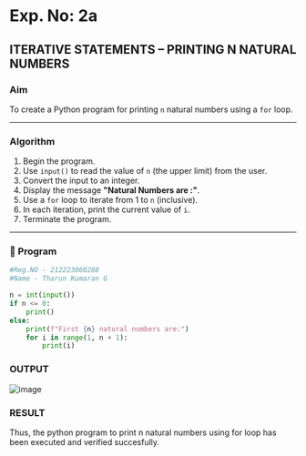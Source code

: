 # Exp. No: 2a  
## ITERATIVE STATEMENTS – PRINTING N NATURAL NUMBERS

###  Aim
To create a Python program for printing `n` natural numbers using a `for` loop.

---

###  Algorithm

1. Begin the program.
2. Use `input()` to read the value of `n` (the upper limit) from the user.
3. Convert the input to an integer.
4. Display the message **"Natural Numbers are :"**.
5. Use a `for` loop to iterate from 1 to `n` (inclusive).
6. In each iteration, print the current value of `i`.
7. Terminate the program.

---

### 🧾 Program

```python
#Reg.NO - 212223060288
#Name - Tharun Kumaran G

n = int(input())
if n <= 0:
    print()
else:
    print(f"First {n} natural numbers are:")
    for i in range(1, n + 1):
        print(i)

```
### OUTPUT

![image](https://github.com/user-attachments/assets/82a31238-8341-4ae7-a6ed-3c7fdfafd4ea)

### RESULT

Thus, the python program to print n natural numbers using for loop has been executed and verified succesfully.


